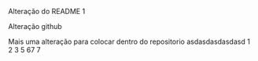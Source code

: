 Alteração do README 1

Alteração github



Mais uma alteração para colocar dentro do repositorio 
asdasdasdasdasd
1
2
3
5
67
7
